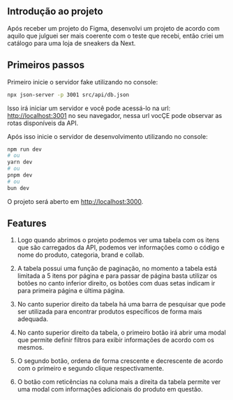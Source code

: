 ## Introdução ao projeto

Após receber um projeto do Figma, desenvolvi um projeto de acordo com aquilo que julguei ser mais coerente com o teste que recebi, então criei um catálogo para uma loja de sneakers da Next.

## Primeiros passos

Primeiro inicie o servidor fake utilizando no console:

```bash
npx json-server -p 3001 src/api/db.json
```

Isso irá iniciar um servidor e você pode acessá-lo na url: [http://localhost:3001](http://localhost:3001) no seu navegador, nessa url vocÇE pode observar as rotas disponíveis da API.

Após isso inicie o servidor de desenvolvimento utilizando no console:

```bash
npm run dev
# ou
yarn dev
# ou
pnpm dev
# ou
bun dev
```

O projeto será aberto em [http://localhost:3000](http://localhost:3000).

## Features

1. Logo quando abrimos o projeto podemos ver uma tabela com os itens que são carregados da API, podemos ver informações como o código e nome do produto, categoria, brand e collab.

2. A tabela possui uma função de paginação, no momento a tabela está limitada a 5 itens por página e para passar de página basta utilizar os botões no canto inferior direito, os botões com duas setas indicam ir para primeira página e última página.

3. No canto superior direito da tabela há uma barra de pesquisar que pode ser utilizada para encontrar produtos específicos de forma mais adequada.

4. No canto superior direito da tabela, o primeiro botão irá abrir uma modal que permite definir filtros para exibir informações de acordo com os mesmos.

5. O segundo botão, ordena de forma crescente e decrescente de acordo com o primeiro e segundo clique respectivamente.

6. O botão com reticências na coluna mais a direita da tabela permite ver uma modal com informações adicionais do produto em questão.
